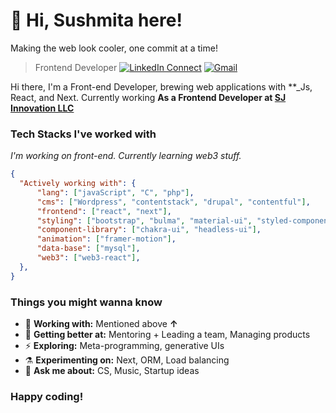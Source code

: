 <!-- [<img align="right" width="400" src="https://github-readme-stats.vercel.app/api?username=Geektrovert&&show_icons=true&theme=tokyonight&count_private=true" alt="Geektrovert's Github Stats"/>](https://github.com/Geektrovert) -->
# :wave: Hi, Sushmita here!
Making the web look cooler, one commit at a time!
> Frontend Developer
[![LinkedIn Connect](https://img.shields.io/badge/%20-Connect-black?color=222244&labelColor=000000&logo=linkedin&logoColor=f5f7fe)](https://www.linkedin.com/in/sushmita96/)
[![Gmail](https://img.shields.io/badge/%20-Send%20Mail-black?color=222244&labelColor=000000&logo=gmail&logoColor=f5f7fe)](mailto:sushmita4296@gmail.com?subject=From%20GitHub&&body=Hi,%20there.%20Found%20you%20on%20GitHub!%20Let's%20talk%20about...)

Hi there, I'm a Front-end Developer, brewing web applications with **_Js, React, and Next. Currently working **As a Frontend Developer at [SJ Innovation LLC](https://sjinnovation.com/)** 
### Tech Stacks I've worked with
*I'm working on front-end. Currently learning web3 stuff.*
```json
{
  "Actively working with": {
      "lang": ["javaScript", "C", "php"],
      "cms": ["Wordpress", "contentstack", "drupal", "contentful"],
      "frontend": ["react", "next"],
      "styling": ["bootstrap", "bulma", "material-ui", "styled-components", "tailwind-css", "CSS3", "scss"],
      "component-library": ["chakra-ui", "headless-ui"],
      "animation": ["framer-motion"],
      "data-base": ["mysql"],
      "web3": ["web3-react"],
  },
}
```
### Things you might wanna know
- :telescope: <b>Working with:</b> Mentioned above **↑**
- :seedling: <b>Getting better at:</b> Mentoring + Leading a team, Managing products
- ⚡ <b>Exploring:</b> Meta-programming, generative UIs
- :alembic: <b>Experimenting on:</b> Next, ORM, Load balancing
- :speech_balloon: <b>Ask me about:</b> CS, Music, Startup ideas
### Happy coding!
